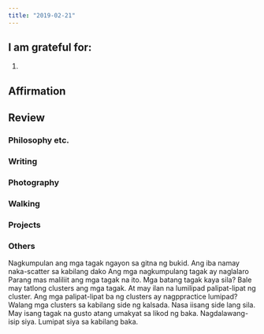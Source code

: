 ```yaml
---
title: "2019-02-21"
---
```

## I am grateful for:
1. 

## Affirmation

## Review
### Philosophy etc.

### Writing

### Photography

### Walking

### Projects

### Others

Nagkumpulan ang mga tagak ngayon sa gitna ng bukid.
Ang iba namay naka-scatter sa kabilang dako
Ang mga nagkumpulang tagak ay naglalaro
Parang mas maliliit ang mga tagak na ito. Mga batang tagak kaya sila?
Bale may tatlong clusters ang mga tagak. At may ilan na lumilipad palipat-lipat ng cluster.
Ang mga palipat-lipat ba ng clusters ay nagppractice lumipad?
Walang mga clusters sa kabilang side ng kalsada. Nasa iisang side lang sila.
May isang tagak na gusto atang umakyat sa likod ng baka. Nagdalawang-isip siya. Lumipat siya sa kabilang baka.